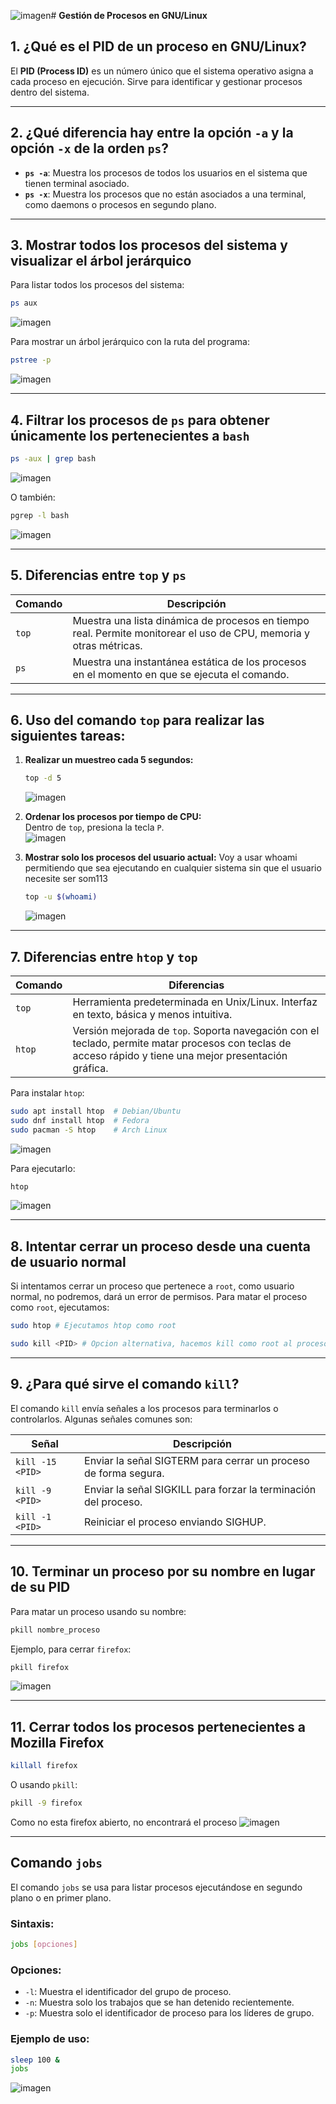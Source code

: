 ![imagen](https://github.com/user-attachments/assets/9567b4f1-e396-412b-81a7-e93b58dc1c6f)# **Gestión de Procesos en GNU/Linux**

## **1. ¿Qué es el PID de un proceso en GNU/Linux?**  
El **PID (Process ID)** es un número único que el sistema operativo asigna a cada proceso en ejecución. Sirve para identificar y gestionar procesos dentro del sistema.

---

## **2. ¿Qué diferencia hay entre la opción `-a` y la opción `-x` de la orden `ps`?**  
- **`ps -a`**: Muestra los procesos de todos los usuarios en el sistema que tienen terminal asociado.  
- **`ps -x`**: Muestra los procesos que no están asociados a una terminal, como daemons o procesos en segundo plano.

---

## **3. Mostrar todos los procesos del sistema y visualizar el árbol jerárquico**  

Para listar todos los procesos del sistema:  
```bash
ps aux
```
![imagen](https://github.com/user-attachments/assets/2f730ff6-cca4-465b-af92-0555cc03253d)

Para mostrar un árbol jerárquico con la ruta del programa:  
```bash
pstree -p
```
![imagen](https://github.com/user-attachments/assets/939af8f0-ac6b-41f7-b796-ca37c334d048)

---

## **4. Filtrar los procesos de `ps` para obtener únicamente los pertenecientes a `bash`**  
```bash
ps -aux | grep bash
```
![imagen](https://github.com/user-attachments/assets/18a3a6fc-f199-46c7-9336-3bf61f90101d)


O también:  
```bash
pgrep -l bash
```
![imagen](https://github.com/user-attachments/assets/72b33ce3-0efd-406e-b03c-d62d4f8adb4e)

---

## **5. Diferencias entre `top` y `ps`**  
| Comando | Descripción |
|---------|-------------|
| `top` | Muestra una lista dinámica de procesos en tiempo real. Permite monitorear el uso de CPU, memoria y otras métricas. |
| `ps` | Muestra una instantánea estática de los procesos en el momento en que se ejecuta el comando. |

---

## **6. Uso del comando `top` para realizar las siguientes tareas:**  

1. **Realizar un muestreo cada 5 segundos:**  
   ```bash
   top -d 5
   ```
   ![imagen](https://github.com/user-attachments/assets/b987d18b-1100-4568-acf3-bae9a4e82d0b)

2. **Ordenar los procesos por tiempo de CPU:**  
   Dentro de `top`, presiona la tecla `P`.  
   ![imagen](https://github.com/user-attachments/assets/ccb9d968-d626-4ed9-8ea7-8f343af89590)

3. **Mostrar solo los procesos del usuario actual:**
   Voy a usar whoami permitiendo que sea ejecutando en cualquier sistema sin que el usuario necesite ser som113
   ```bash
   top -u $(whoami)
   ```
   ![imagen](https://github.com/user-attachments/assets/9d038e99-77d0-4820-b90e-2d96872c9343)

---

## **7. Diferencias entre `htop` y `top`**  
| Comando | Diferencias |
|---------|------------|
| `top` | Herramienta predeterminada en Unix/Linux. Interfaz en texto, básica y menos intuitiva. |
| `htop` | Versión mejorada de `top`. Soporta navegación con el teclado, permite matar procesos con teclas de acceso rápido y tiene una mejor presentación gráfica. |

Para instalar `htop`:  
```bash
sudo apt install htop  # Debian/Ubuntu
sudo dnf install htop  # Fedora
sudo pacman -S htop    # Arch Linux
```
![imagen](https://github.com/user-attachments/assets/489215d9-310c-408a-81f0-4e18f90e49cd)

Para ejecutarlo:  
```bash
htop
```
![imagen](https://github.com/user-attachments/assets/67c4bc65-c548-4d32-a77e-a7852890f961)

---

## **8. Intentar cerrar un proceso desde una cuenta de usuario normal**  
Si intentamos cerrar un proceso que pertenece a `root`, como usuario normal, no podremos, dará un error de permisos. Para matar el proceso como `root`, ejecutamos:  
```bash
sudo htop # Ejecutamos htop como root

sudo kill <PID> # Opcion alternativa, hacemos kill como root al proceso usando su PID
```

---

## **9. ¿Para qué sirve el comando `kill`?**  
El comando `kill` envía señales a los procesos para terminarlos o controlarlos. Algunas señales comunes son:  

| Señal | Descripción |
|-------|------------|
| `kill -15 <PID>` | Enviar la señal SIGTERM para cerrar un proceso de forma segura. |
| `kill -9 <PID>` | Enviar la señal SIGKILL para forzar la terminación del proceso. |
| `kill -1 <PID>` | Reiniciar el proceso enviando SIGHUP. |

---

## **10. Terminar un proceso por su nombre en lugar de su PID**  
Para matar un proceso usando su nombre:  
```bash
pkill nombre_proceso
```
Ejemplo, para cerrar `firefox`:  
```bash
pkill firefox
```
![imagen](https://github.com/user-attachments/assets/f404d460-0261-488a-9429-58e6a894fb26)

---

## **11. Cerrar todos los procesos pertenecientes a Mozilla Firefox**  
```bash
killall firefox
```
O usando `pkill`:  
```bash
pkill -9 firefox
```
Como no esta firefox abierto, no encontrará el proceso
![imagen](https://github.com/user-attachments/assets/adbcfbae-9165-40b4-ae9e-82e9fa9a6931)


---

## **Comando `jobs`**  

El comando `jobs` se usa para listar procesos ejecutándose en segundo plano o en primer plano.  

### **Sintaxis:**
```bash
jobs [opciones]
```

### **Opciones:**
- `-l`: Muestra el identificador del grupo de proceso.
- `-n`: Muestra solo los trabajos que se han detenido recientemente.
- `-p`: Muestra solo el identificador de proceso para los líderes de grupo.

### **Ejemplo de uso:**
```bash
sleep 100 &
jobs
```
![imagen](https://github.com/user-attachments/assets/bb40def2-dbf2-4a63-a002-3e2010e45db1)

